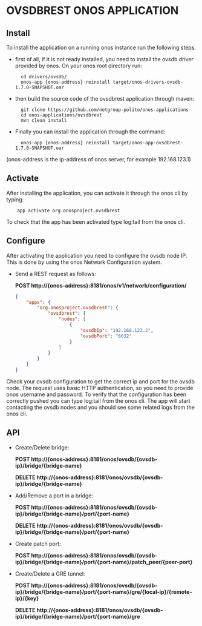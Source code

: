 # OVSDBREST ONOS APPLICATION

## Install
To install the application on a running onos instance run the following steps.

- first of all, if it is not ready installed, you need to install the ovsdb driver provided by onos. On your onos root directory run:

        cd drivers/ovsdb/
        onos-app {onos-address} reinstall target/onos-drivers-ovsdb-1.7.0-SNAPSHOT.oar

- then build the source code of the ovsdbrest application through maven:

        git clone https://github.com/netgroup-polito/onos-applications
        cd onos-applications/ovsdbrest
        mvn clean install

- Finally you can install the application through the command:

        onos-app {onos-address} reinstall target/onos-app-ovsdbrest-1.7.0-SNAPSHOT.oar

(onos-address is the ip-address of onos server, for example 192.168.123.1)


## Activate
After installing the application, you can activate it through the onos cli by typing:

        app activate org.onosproject.ovsdbrest

To check that the app has been activated type log:tail from the onos cli.


## Configure
After activating the application you need to configure the ovsdb node IP. This is done by using the onos Network Configuration system.

- Send a REST request as follows:

    **POST http://{onos-address}:8181/onos/v1/network/configuration/**

    ```json
    {
    	"apps": {
    		"org.onosproject.ovsdbrest": {
    			"ovsdbrest": {
    				"nodes": [
    					{
    						"ovsdbIp": "192.168.123.2",
    						"ovsdbPort": "6632"
    					}
    				]
    			}
    		}
    	}
    }
  ```

Check your ovsdb configuration to get the correct ip and port for the ovsdb node.
The request uses basic HTTP authentication, so you need to provide onos username and password.
To verify that the configuration has been correctly pushed you can type log:tail from the onos cli.
The app will start contacting the ovsdb nodes and you should see some related logs from the onos cli.


## API

- Create/Delete bridge:

    **POST http://{onos-address}:8181/onos/ovsdb/{ovsdb-ip}/bridge/{bridge-name}**

    **DELETE http://{onos-address}:8181/onos/ovsdb/{ovsdb-ip}/bridge/{bridge-name}**

- Add/Remove a port in a bridge:

    **POST http://{onos-address}:8181/onos/ovsdb/{ovsdb-ip}/bridge/{bridge-name}/port/{port-name}**

    **DELETE http://{onos-address}:8181/onos/ovsdb/{ovsdb-ip}/bridge/{bridge-name}/port/{port-name}**

- Create patch port:

    **POST http://{onos-address}:8181/onos/ovsdb/{ovsdb-ip}/bridge/{bridge-name}/port/{port-name}/patch_peer/{peer-port}**

- Create/Delete a GRE tunnel:

    **POST http://{onos-address}:8181/onos/ovsdb/{ovsdb-ip}/bridge/{bridge-name}/port/{port-name}/gre/{local-ip}/{remote-ip}/{key}**

    **DELETE http://{onos-address}:8181/onos/ovsdb/{ovsdb-ip}/bridge/{bridge-name}/port/{port-name}/gre**

